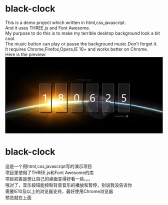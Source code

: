 # black-clock<br>
This is a demo project which written in html,css,javascript.<br>
And it uses THREE.js and Font Awesome.<br>
My purpose to do this is to make my terrible desktop background look a bit cool.<br>
The music button can play or pause the background music.Don't forget it.<br>
It requires Chrome,Firefox,Opera,IE 10+ and works better on Chrome.<br>
Here is the preview:<br>
![preview](https://github.com/chkzack/black-clock/blob/master/preview.jpg)
<br>
# black-clock<br>
这是一个用html,css,javascript写的演示项目<br>
项目里使用了THREE.js和Font Awesome的库<br>
项目初衷是想让自己的桌面变得好看一些。。。<br>
哦对了，音乐按钮能控制背景音乐的播放和暂停，别说我没告诉你<br>
需要IE10及以上的浏览器支持，最好使用Chrome浏览器<br>
预览就在上面<br>
